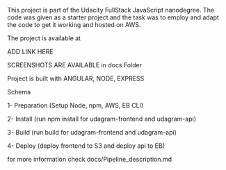 This project is part of the Udacity FullStack JavaScript nanodegree. The code was given as a starter project and the task was to employ and adapt the code to get it working and hosted on AWS.

The project is available at 

ADD LINK HERE



SCREENSHOTS ARE AVAILABLE in docs Folder 


Project is built with ANGULAR, NODE, EXPRESS


Schema

1- Preparation (Setup Node, npm, AWS, EB CLI)

2- Install (run npm install for udagram-frontend and udagram-api)

3- Build (run build for udagram-frontend and udagram-api)

4- Deploy (deploy frontend to S3 and deploy api to EB)



for more information check docs/Pipeline_description.md


